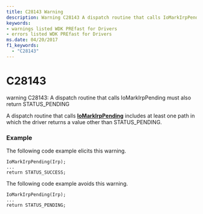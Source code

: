 ```yaml
---
title: C28143 Warning
description: Warning C28143 A dispatch routine that calls IoMarkIrpPending must also return STATUS_PENDING.
keywords:
- warnings listed WDK PREfast for Drivers
- errors listed WDK PREfast for Drivers
ms.date: 04/20/2017
f1_keywords: 
  - "C28143"
---
```


# C28143


warning C28143: A dispatch routine that calls IoMarkIrpPending must also return STATUS\_PENDING

A dispatch routine that calls [**IoMarkIrpPending**](/windows-hardware/drivers/ddi/wdm/nf-wdm-iomarkirppending) includes at least one path in which the driver returns a value other than STATUS\_PENDING.

### <span id="example"></span><span id="EXAMPLE"></span>Example

The following code example elicits this warning.

```
IoMarkIrpPending(Irp);
...
return STATUS_SUCCESS;
```

The following code example avoids this warning.

```
IoMarkIrpPending(Irp);
...
return STATUS_PENDING;
```

 

